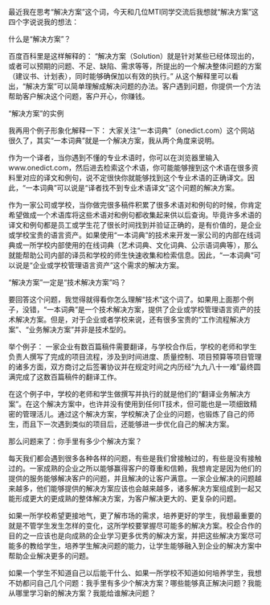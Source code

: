 最近我在思考“解决方案”这个词，今天和几位MTI同学交流后我想就“解决方案”这四个字说说我的想法：

什么是“解决方案”？

百度百科里是这样解释的：
“解决方案（Solution）就是针对某些已经体现出的，或者可以预期的问题、不足、缺陷、需求等等，所提出的一个解决整体问题的方案（建议书、计划表），同时能够确保加以有效的执行。”
从这个解释里可以看出，“解决方案”可以简单理解成解决问题的办法。客户遇到问题，你提供一个方法帮助客户解决这个问题，客户开心，你赚钱。

“解决方案”的实例

我再用个例子形象化解释一下：
大家关注“一本词典”（onedict.com）这个网站很久了，其实“一本词典”就是一个解决方案，我从两个角度来说明。

作为一个译者，当你遇到不懂的专业术语时，你可以在浏览器里输入www.onedict.com，然后进去检索这个术语，你可能能够搜到这个术语在很多资料里对应的译文和例句，说不定很快你就能够找到这个专业术语的正确译文。因此，“一本词典”可以说是“译者找不到专业术语译文”这个问题的解决方案。

作为一家公司或学校，当你做完很多稿件积累了很多术语对和例句的时候，你肯定希望做成一个术语库将这些术语对和例句都收集起来供以后查询。毕竟许多术语的译文和例句都是员工或学生花了很长时间找到并验证正确的，是有价值的，是企业或学校宝贵的语言资产。如果使用“一本词典”的技术来开发一家公司的内部在线词典或一所学校内部使用的在线词典（艺术词典、文化词典、公示语词典等），那么就能帮助公司内部的译员和学校的师生快速收集和检索信息。因此，“一本词典”可以说是“企业或学校管理语言资产”这个需求的解决方案。

“解决方案”一定是“技术解决方案”吗？

要回答这个问题，我觉得就得看你怎么理解“技术”这个词了。如果用上面那个例子，没错，“一本词典”是一个技术解决方案，提供了企业或学校管理语言资产的技术解决方案。但是，对于企业或者学校来说，还有很多宝贵的“工作流程解决方案”、“业务解决方案”并非是技术型的。

举个例子：
一家企业有数百篇稿件需要翻译，与学校合作后，学校的老师和学生负责人撰写了完成的项目流程，涉及到时间进度、质量控制、项目预算等项目管理的诸多方面，双方商讨之后签署协议并在规定时间之内历经“九九八十一难”最终圆满完成了这数百篇稿件的翻译工作。

在这个例子中，学校的老师和学生做撰写并执行的就是他们的“翻译业务解决方案”。在这个解决方案中，也许并没有使用到任何IT技术，但可能也是一项细致精密的管理活儿。通过这个解决方案，学校解决了企业的问题，也锻炼了自己的师生，而且下一次遇到类似的项目后，还能够进一步优化自己的解决方案。

那么问题来了：你手里有多少个解决方案？

每天我们都会遇到很多各种各样的问题，有些是我们曾接触过的，有些是没有接触过的。一家成熟的企业之所以能够赢得客户的尊重和信赖，我想肯定是因为他们的提供的服务能够解决客户的问题，并且解决的让客户满意。一家企业解决的问题越来越多，他们能够提供的解决方案应该也会越来越多，诸多解决方案组成到一起又能形成更大的更成熟的整体解决方案，为客户解决更大的、更复杂的问题。

如果一所学校希望更接地气，更了解市场的需求，培养更好的学生，我想最重要的就是不管学生发生怎样的变化，这所学校要掌握尽可能多的解决方案。校企合作的目的之一应该也是向成熟的企业学习更多优秀的解决方案，并把这些解决方案尽可能多的教给学生，培养学生解决问题的能力，让学生能够融入到企业的解决方案中帮助企业解决更多的问题。

如果一个学生不知道自己以后能干什么、如果一所学校不知道如何培养学生，我想不妨都问自己几个问题：我手里有多少个解决方案？哪些能够真正解决问题？我能从哪里学习新的解决方案？我能给谁解决问题？